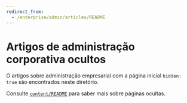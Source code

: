 ```yaml
---
redirect_from:
  - /enterprise/admin/articles/README
---
```

# Artigos de administração corporativa ocultos

O artigos sobre administração empresarial com a página inicial `hidden: true` são encontrados neste diretório.

Consulte [`content/README`](../../README.md#hidden-pages) para saber mais sobre páginas ocultas.
